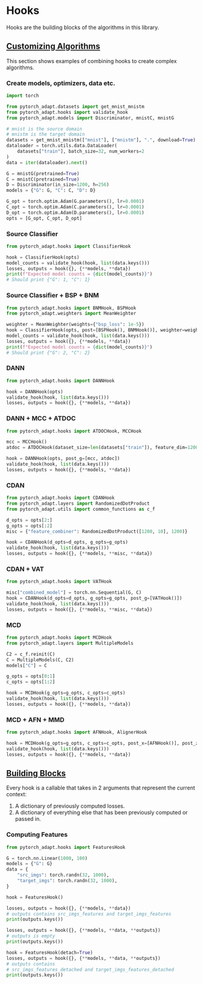 # Hooks

Hooks are the building blocks of the algorithms in this library.

## [Customizing Algorithms](https://github.com/KevinMusgrave/pytorch-adapt/tree/main/examples/notebooks/CustomizingAlgorithms.ipynb)

This section shows examples of combining hooks to create complex algorithms.

### Create models, optimizers, data etc.
```python
import torch

from pytorch_adapt.datasets import get_mnist_mnistm
from pytorch_adapt.hooks import validate_hook
from pytorch_adapt.models import Discriminator, mnistC, mnistG

# mnist is the source domain
# mnistm is the target domain
datasets = get_mnist_mnistm(["mnist"], ["mnistm"], ".", download=True)
dataloader = torch.utils.data.DataLoader(
    datasets["train"], batch_size=32, num_workers=2
)
data = iter(dataloader).next()

G = mnistG(pretrained=True)
C = mnistC(pretrained=True)
D = Discriminator(in_size=1200, h=256)
models = {"G": G, "C": C, "D": D}

G_opt = torch.optim.Adam(G.parameters(), lr=0.0001)
C_opt = torch.optim.Adam(C.parameters(), lr=0.0001)
D_opt = torch.optim.Adam(D.parameters(), lr=0.0001)
opts = [G_opt, C_opt, D_opt]
```

### Source Classifier
```python
from pytorch_adapt.hooks import ClassifierHook

hook = ClassifierHook(opts)
model_counts = validate_hook(hook, list(data.keys()))
losses, outputs = hook({}, {**models, **data})
print(f"Expected model counts = {dict(model_counts)}")
# Should print {"G": 1, "C": 1}
```

### Source Classifier + BSP + BNM
```python
from pytorch_adapt.hooks import BNMHook, BSPHook
from pytorch_adapt.weighters import MeanWeighter

weighter = MeanWeighter(weights={"bsp_loss": 1e-5})
hook = ClassifierHook(opts, post=[BSPHook(), BNMHook()], weighter=weighter)
model_counts = validate_hook(hook, list(data.keys()))
losses, outputs = hook({}, {**models, **data})
print(f"Expected model counts = {dict(model_counts)}")
# Should print {"G": 2, "C": 2}
```

### DANN
```python
from pytorch_adapt.hooks import DANNHook

hook = DANNHook(opts)
validate_hook(hook, list(data.keys()))
losses, outputs = hook({}, {**models, **data})
```

### DANN + MCC + ATDOC
```python
from pytorch_adapt.hooks import ATDOCHook, MCCHook

mcc = MCCHook()
atdoc = ATDOCHook(dataset_size=len(datasets["train"]), feature_dim=1200, num_classes=10)

hook = DANNHook(opts, post_g=[mcc, atdoc])
validate_hook(hook, list(data.keys()))
losses, outputs = hook({}, {**models, **data})
```

### CDAN
```python
from pytorch_adapt.hooks import CDANHook
from pytorch_adapt.layers import RandomizedDotProduct
from pytorch_adapt.utils import common_functions as c_f

d_opts = opts[2:]
g_opts = opts[:2]
misc = {"feature_combiner": RandomizedDotProduct([1200, 10], 1200)}

hook = CDANHook(d_opts=d_opts, g_opts=g_opts)
validate_hook(hook, list(data.keys()))
losses, outputs = hook({}, {**models, **misc, **data})
```

### CDAN + VAT
```python
from pytorch_adapt.hooks import VATHook

misc["combined_model"] = torch.nn.Sequential(G, C)
hook = CDANHook(d_opts=d_opts, g_opts=g_opts, post_g=[VATHook()])
validate_hook(hook, list(data.keys()))
losses, outputs = hook({}, {**models, **misc, **data})
```

### MCD
```python
from pytorch_adapt.hooks import MCDHook
from pytorch_adapt.layers import MultipleModels

C2 = c_f.reinit(C)
C = MultipleModels(C, C2)
models["C"] = C

g_opts = opts[0:1]
c_opts = opts[1:2]

hook = MCDHook(g_opts=g_opts, c_opts=c_opts)
validate_hook(hook, list(data.keys()))
losses, outputs = hook({}, {**models, **data})
```

### MCD + AFN + MMD
```python
from pytorch_adapt.hooks import AFNHook, AlignerHook

hook = MCDHook(g_opts=g_opts, c_opts=c_opts, post_x=[AFNHook()], post_z=[AlignerHook()])
validate_hook(hook, list(data.keys()))
losses, outputs = hook({}, {**models, **data})
```



## [Building Blocks](https://github.com/KevinMusgrave/pytorch-adapt/tree/main/examples/notebooks/docs_examples.ipynb)

Every hook is a callable that takes in 2 arguments that represent the current context:

1. A dictionary of previously computed losses.
2. A dictionary of everything else that has been previously computed or passed in.

### Computing Features
```python
from pytorch_adapt.hooks import FeaturesHook

G = torch.nn.Linear(1000, 100)
models = {"G": G}
data = {
    "src_imgs": torch.randn(32, 1000),
    "target_imgs": torch.randn(32, 1000),
}

hook = FeaturesHook()

losses, outputs = hook({}, {**models, **data})
# outputs contains src_imgs_features and target_imgs_features
print(outputs.keys())

losses, outputs = hook({}, {**models, **data, **outputs})
# outputs is empty
print(outputs.keys())

hook = FeaturesHook(detach=True)
losses, outputs = hook({}, {**models, **data, **outputs})
# outputs contains
# src_imgs_features_detached and target_imgs_features_detached
print(outputs.keys())
```
